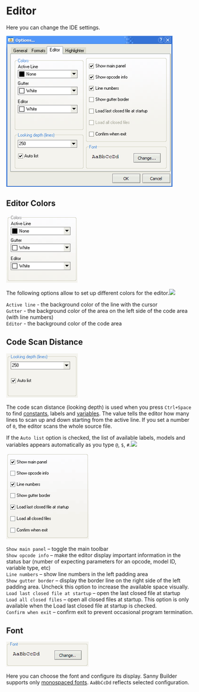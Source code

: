 # Editor

Here you can change the IDE settings.

![](../../.gitbook/assets/editor_page1.png)

## Editor Colors

![](../../.gitbook/assets/editor_colors.png)

The following options allow to set up different colors for the editor.![](mk:@MSITStore:D:\Coding\Delphi\Sanny\misc\HelpSystem\chm\help.chm::/old/options/sbo/editor_colors.png)

`Active line` - the background color of the line with the cursor  
`Gutter` - the background color of the area on the left side of the code area \(with line numbers\)  
`Editor` - the background color of the code area

## Code Scan Distance

![](../../.gitbook/assets/editor_look.png)

The code scan distance \(looking depth\) is used when you press `Ctrl+Space` to find [constants](../../coding/constants.md), labels and [variables](../../coding/variables.md). The value tells the editor how many lines to scan up and down starting from the active line. If you set a number of `0`, the editor scans the whole source file.

If the `Auto list` option is checked, the list of available labels, models and variables appears automatically as you type `@`, `$`, `#`.![](mk:@MSITStore:D:\Coding\Delphi\Sanny\misc\HelpSystem\chm\help.chm::/old/options/sbo/editor_opt.png)

![](../../.gitbook/assets/editor_opt.png)

`Show main panel` – toggle the main toolbar  
`Show opcode info` – make the editor display important information in the status bar \(number of expecting parameters for an opcode, model ID, variable type, etc\)  
`Line numbers` – show line numbers in the left padding area  
`Show gutter border` – display the border line on the right side of the left padding area. Uncheck this option to increase the available space visually.  
`Load last closed file at startup` – open the last closed file at startup  
`Load all closed files` – open all closed files at startup. This option is only available when the Load last closed file at startup is checked.  
`Confirm when exit` – confirm exit to prevent occasional program termination.

## Font

![](../../.gitbook/assets/editor_font.png)

Here you can choose the font and configure its display. Sanny Builder supports only [monospaced fonts](https://en.wikipedia.org/wiki/Monospaced_font). `AaBbCcDd` reflects selected configuration.

